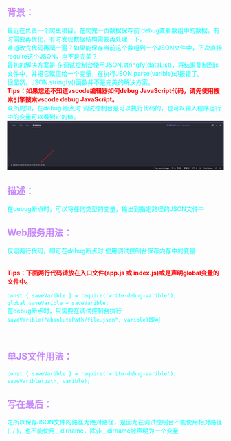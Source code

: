 ## <font color=#c88afa>背景：</font><br />
<font color=#00ffff>最近在负责一个爬虫项目，在爬完一页数据保存前 debug查看数组中的数据，有时需要再优化，有时发现数据结构需要再处理一下。<br />
难道改完代码再爬一遍？如果能保存当前这个数组到一个JSON文件中，下次直接require这个JSON，岂不是完美？
<br />
最初的解决方案是 在调试控制台使用JSON.stringfy(dataList)，将结果复制到js文件中，并把它赋值给一个变量，在执行JSON.parse(varible)却报错了。<br />
很显然，JSON.stringfy()函数并不是完美的解决方案。<br/>
**<font color=#FF0000>Tips：如果您还不知道vscode编辑器如何debug JavaScript代码，请先使用搜索引擎搜索vscode debug JavaScript。</font><br />**
众所周知，在debug 断点时 调试控制台是可以执行代码的，也可以输入程序运行中的变量可以看到它的值。<br /></font>
![Alt text](./debug_console.png "debug_console")

##  <font color=#c88afa>描述：</font><br />
<font color=#00ffff>在debug断点时，可以将任何类型的变量，输出到指定路径的JSON文件中</font><br />

##  <font color=#c88afa>Web服务用法：</font><br />
<font color=#00ffff>
仅需两行代码，即可在debug断点时 使用调试控制台保存内存中的变量<br /><br />

**<font color=#FF0000>Tips：下面两行代码请放在入口文件(app.js 或 index.js)或是声明global变量的文件中。</font>**<br />

``` const { saveVarible } = require('write-debug-varible'); ```<br />
``` global.saveVarible = saveVarible; ```<br />
在debug断点时，只需要在调试控制台执行 ``` saveVarible("absolutePath/file.json", varible) ```即可

</font><br />

##  <font color=#c88afa>单JS文件用法：</font><br />
<font color=#00ffff>

``` const { saveVarible } = require('write-debug-varible'); ```<br />
``` saveVarible(path, varible); ```
</font><br />


##  <font color=#c88afa>写在最后：</font><br />
<font color=#00ffff>之所以保存JSON文件的路径为绝对路径，是因为在调试控制台不能使用相对路径( ./ )，也不能使用__dirname，除非__dirname被声明为一个变量</font><br />

